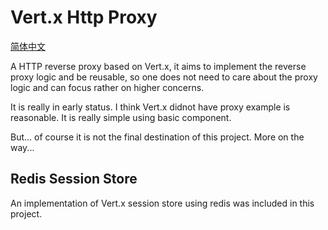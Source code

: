 # Vert.x Http Proxy

[简体中文](README.zh-cn.md)

A HTTP reverse proxy based on Vert.x, it aims to implement the reverse proxy logic and be reusable, so one does not need to care about the proxy logic and can focus rather on higher concerns.

It is really in early status. I think Vert.x didnot have proxy example is reasonable. It is really simple using basic component.

But... of course it is not the final destination of this project. More on the way...

## Redis Session Store

An implementation of Vert.x session store using redis was included in this project.